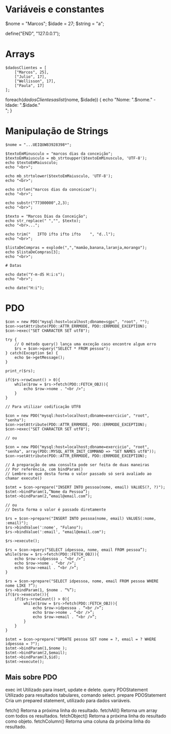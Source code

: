 # Variáveis e constantes

$nome = "Marcos";
$idade = 27;
$string = "a";

define("END", "127.0.0.1");
        
# Arrays

```
$dadosClientes = [
    ["Marcos", 25],
    ["Julio", 17],
    ["Wellisson", 17],
    ["Paula", 17]
];
```

foreach($dadosClientes as list($nome, $idade)) {
    echo "Nome: ".$nome." - Idade: ".$idade."<br>";
}

# Manipulação de Strings

```
$nome = "...UEIQUW83928398*";

$textoEmMinusculo = "marcos dias da conceição";
$textoEmMaiusculo = mb_strtoupper($textoEmMinusculo, 'UTF-8');
echo $textoEmMaiusculo;
echo "<br>";

echo mb_strtolower($textoEmMaiusculo, 'UTF-8');
echo "<br>";

echo strlen("marcos dias da conceicao");
echo "<br>";

echo substr("77300000",2,3);
echo "<br>";

$texto = "Marcos Dias da Conceição";
echo str_replace(" ","", $texto);
echo "<br>...";

echo trim("   IFTO ifto ifto ifto    ", "d..l");
echo "<br>";

$listaDeCompras = explode(",","mamão,banana,laranja,morango");
echo $listaDeCompras[3];
echo "<br>";

# Datas

echo date("Y-m-dS H:i:s");
echo "<br>";

echo date("H:i");
```

# PDO

```
$con = new PDO("mysql:host=localhost;dbname=sgpc", "root", "");
$con->setAttribute(PDO::ATTR_ERRMODE, PDO::ERRMODE_EXCEPTION);
$con->exec("SET CHARACTER SET utf8");

try {
    // O método query() lança uma exceção caso encontre algum erro
    $rs = $con->query("SELECT * FROM pessoa");
} catch(Exception $e) {
    echo $e->getMessage();
}

print_r($rs);

if($rs->rowCount() > 0){
    while($row = $rs->fetch(PDO::FETCH_OBJ)){
        echo $row->nome . "<br />";           
    }
}
```

```
// Para utilizar codificação UTF8

$con = new PDO("mysql:host=localhost;dbname=exercicio", "root", "senha");
$con->setAttribute(PDO::ATTR_ERRMODE, PDO::ERRMODE_EXCEPTION);
$con->exec("SET CHARACTER SET utf8");

// ou

$con = new PDO("mysql:host=localhost;dbname=exercicio", "root", "senha", array(PDO::MYSQL_ATTR_INIT_COMMAND => "SET NAMES utf8"));
$con->setAttribute(PDO::ATTR_ERRMODE, PDO::ERRMODE_EXCEPTION);

// A preparação de uma consulta pode ser feita de duas maneiras
// Por referência, com bindParam()
// Lembre-se que desta forma o valor passado só será avaliado ao chamar execute()

$stmt = $con->prepare("INSERT INTO pessoa(nome, email) VALUES(?, ?)");
$stmt->bindParam(1,”Nome da Pessoa”);
$stmt->bindParam(2,”email@email.com”);

// ou
// Desta forma o valor é passado diretamente

$rs = $con->prepare("INSERT INTO pessoa(nome, email) VALUES(:nome, :email)");
$rs->bindValue(':nome', "Fulano");
$rs->bindValue(':email', "email@email.com");

$rs->execute();

$rs = $con->query(“SELECT idpessoa, nome, email FROM pessoa”);
while($row = $rs->fetch(PDO::FETCH_OBJ)){
	echo $row->idpessoa . “<br />”;
	echo $row->nome . “<br />”;
	echo $row->email . “<br />”;
}

$rs = $con->prepare("SELECT idpessoa, nome, email FROM pessoa WHERE nome LIKE ?”);
$rs->bindParam(1, $nome . “%”);
if($rs->execute()){
    if($rs->rowCount() > 0){
        while($row = $rs->fetch(PDO::FETCH_OBJ)){
        	echo $row->idpessoa . “<br />”;
        	echo $row->nome . “<br />”;
        	echo $row->email . “<br />”;
        }
    }       
}

$stmt = $con->prepare("UPDATE pessoa SET nome = ?, email = ? WHERE idpessoa = ?");
$stmt->bindParam(1,$nome );
$stmt->bindParam(2,$email);
$stmt->bindParam(3,$id);
$stmt->execute();
```

## Mais sobre PDO

exec	int	Utilizado para insert, update e delete.
query	PDOStatement	Utilizado para resultados tabulares, comando select.
prepare	PDOStatement	Cria um prepared statement, utilizado para dados variáveis.

fetch()	Retorna a próxima linha do resultado.
fetchAll()	Retorna um array com todos os resultados.
fetchObject()	Retorna a próxima linha do resultado como objeto.
fetchColumn()	Retorna uma coluna da próxima linha do resultado.